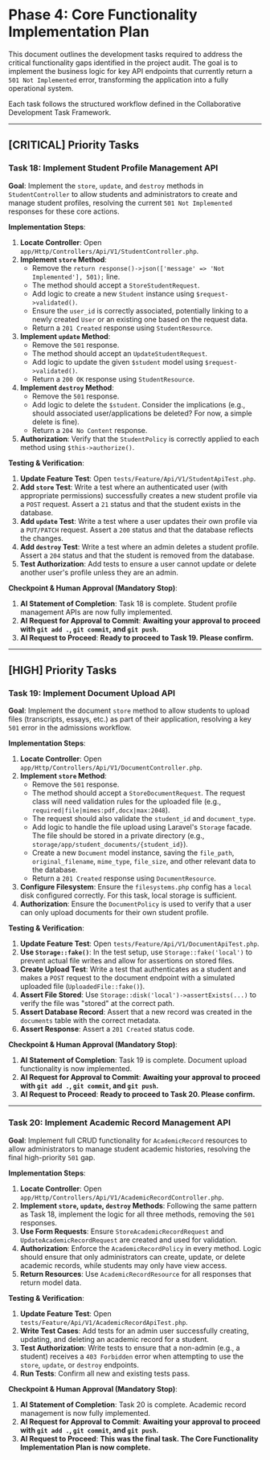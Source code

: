 # Phase 4: Core Functionality Implementation Plan

This document outlines the development tasks required to address the critical functionality gaps identified in the project audit. The goal is to implement the business logic for key API endpoints that currently return a `501 Not Implemented` error, transforming the application into a fully operational system.

Each task follows the structured workflow defined in the Collaborative Development Task Framework.

---

## [CRITICAL] Priority Tasks

### Task 18: Implement Student Profile Management API

**Goal**: Implement the `store`, `update`, and `destroy` methods in `StudentController` to allow students and administrators to create and manage student profiles, resolving the current `501 Not Implemented` responses for these core actions.

**Implementation Steps**:
1.  **Locate Controller**: Open `app/Http/Controllers/Api/V1/StudentController.php`.
2.  **Implement `store` Method**:
    *   Remove the `return response()->json(['message' => 'Not Implemented'], 501);` line.
    *   The method should accept a `StoreStudentRequest`.
    *   Add logic to create a new `Student` instance using `$request->validated()`.
    *   Ensure the `user_id` is correctly associated, potentially linking to a newly created `User` or an existing one based on the request data.
    *   Return a `201 Created` response using `StudentResource`.
3.  **Implement `update` Method**:
    *   Remove the `501` response.
    *   The method should accept an `UpdateStudentRequest`.
    *   Add logic to update the given `$student` model using `$request->validated()`.
    *   Return a `200 OK` response using `StudentResource`.
4.  **Implement `destroy` Method**:
    *   Remove the `501` response.
    *   Add logic to delete the `$student`. Consider the implications (e.g., should associated user/applications be deleted? For now, a simple delete is fine).
    *   Return a `204 No Content` response.
5.  **Authorization**: Verify that the `StudentPolicy` is correctly applied to each method using `$this->authorize()`.

**Testing & Verification**:
1.  **Update Feature Test**: Open `tests/Feature/Api/V1/StudentApiTest.php`.
2.  **Add `store` Test**: Write a test where an authenticated user (with appropriate permissions) successfully creates a new student profile via a `POST` request. Assert a `21` status and that the student exists in the database.
3.  **Add `update` Test**: Write a test where a user updates their own profile via a `PUT/PATCH` request. Assert a `200` status and that the database reflects the changes.
4.  **Add `destroy` Test**: Write a test where an admin deletes a student profile. Assert a `204` status and that the student is removed from the database.
5.  **Test Authorization**: Add tests to ensure a user cannot update or delete another user's profile unless they are an admin.

**Checkpoint & Human Approval (Mandatory Stop)**:
1.  **AI Statement of Completion**: Task 18 is complete. Student profile management APIs are now fully implemented.
2.  **AI Request for Approval to Commit**: **Awaiting your approval to proceed with `git add .`, `git commit`, and `git push`.**
3.  **AI Request to Proceed**: **Ready to proceed to Task 19. Please confirm.**

---

## [HIGH] Priority Tasks

### Task 19: Implement Document Upload API

**Goal**: Implement the document `store` method to allow students to upload files (transcripts, essays, etc.) as part of their application, resolving a key `501` error in the admissions workflow.

**Implementation Steps**:
1.  **Locate Controller**: Open `app/Http/Controllers/Api/V1/DocumentController.php`.
2.  **Implement `store` Method**:
    *   Remove the `501` response.
    *   The method should accept a `StoreDocumentRequest`. The request class will need validation rules for the uploaded file (e.g., `required|file|mimes:pdf,docx|max:2048`).
    *   The request should also validate the `student_id` and `document_type`.
    *   Add logic to handle the file upload using Laravel's `Storage` facade. The file should be stored in a private directory (e.g., `storage/app/student_documents/{student_id}`).
    *   Create a new `Document` model instance, saving the `file_path`, `original_filename`, `mime_type`, `file_size`, and other relevant data to the database.
    *   Return a `201 Created` response using `DocumentResource`.
3.  **Configure Filesystem**: Ensure the `filesystems.php` config has a `local` disk configured correctly. For this task, local storage is sufficient.
4.  **Authorization**: Ensure the `DocumentPolicy` is used to verify that a user can only upload documents for their own student profile.

**Testing & Verification**:
1.  **Update Feature Test**: Open `tests/Feature/Api/V1/DocumentApiTest.php`.
2.  **Use `Storage::fake()`**: In the test setup, use `Storage::fake('local')` to prevent actual file writes and allow for assertions on stored files.
3.  **Create Upload Test**: Write a test that authenticates as a student and makes a `POST` request to the document endpoint with a simulated uploaded file (`UploadedFile::fake()`).
4.  **Assert File Stored**: Use `Storage::disk('local')->assertExists(...)` to verify the file was "stored" at the correct path.
5.  **Assert Database Record**: Assert that a new record was created in the `documents` table with the correct metadata.
6.  **Assert Response**: Assert a `201 Created` status code.

**Checkpoint & Human Approval (Mandatory Stop)**:
1.  **AI Statement of Completion**: Task 19 is complete. Document upload functionality is now implemented.
2.  **AI Request for Approval to Commit**: **Awaiting your approval to proceed with `git add .`, `git commit`, and `git push`.**
3.  **AI Request to Proceed**: **Ready to proceed to Task 20. Please confirm.**

---

### Task 20: Implement Academic Record Management API

**Goal**: Implement full CRUD functionality for `AcademicRecord` resources to allow administrators to manage student academic histories, resolving the final high-priority `501` gap.

**Implementation Steps**:
1.  **Locate Controller**: Open `app/Http/Controllers/Api/V1/AcademicRecordController.php`.
2.  **Implement `store`, `update`, `destroy` Methods**: Following the same pattern as Task 18, implement the logic for all three methods, removing the `501` responses.
3.  **Use Form Requests**: Ensure `StoreAcademicRecordRequest` and `UpdateAcademicRecordRequest` are created and used for validation.
4.  **Authorization**: Enforce the `AcademicRecordPolicy` in every method. Logic should ensure that only administrators can create, update, or delete academic records, while students may only have view access.
5.  **Return Resources**: Use `AcademicRecordResource` for all responses that return model data.

**Testing & Verification**:
1.  **Update Feature Test**: Open `tests/Feature/Api/V1/AcademicRecordApiTest.php`.
2.  **Write Test Cases**: Add tests for an admin user successfully creating, updating, and deleting an academic record for a student.
3.  **Test Authorization**: Write tests to ensure that a non-admin (e.g., a student) receives a `403 Forbidden` error when attempting to use the `store`, `update`, or `destroy` endpoints.
4.  **Run Tests**: Confirm all new and existing tests pass.

**Checkpoint & Human Approval (Mandatory Stop)**:
1.  **AI Statement of Completion**: Task 20 is complete. Academic record management is now fully implemented.
2.  **AI Request for Approval to Commit**: **Awaiting your approval to proceed with `git add .`, `git commit`, and `git push`.**
3.  **AI Request to Proceed**: **This was the final task. The Core Functionality Implementation Plan is now complete.** 